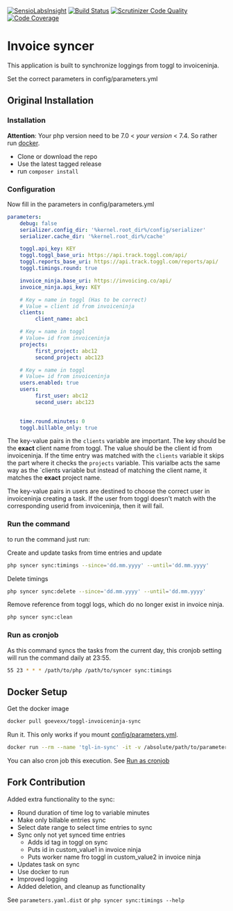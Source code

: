 [![SensioLabsInsight](https://insight.sensiolabs.com/projects/c75bd15a-5d40-4879-9a2f-23e4a6b683e0/mini.png)](https://insight.sensiolabs.com/projects/c75bd15a-5d40-4879-9a2f-23e4a6b683e0)
[![Build Status](https://travis-ci.org/Matth--/toggl-invoiceninja-sync.svg?branch=master)](https://travis-ci.org/Matth--/toggl-invoiceninja-sync)
[![Scrutinizer Code Quality](https://scrutinizer-ci.com/g/Matth--/toggl-invoiceninja-sync/badges/quality-score.png?b=master)](https://scrutinizer-ci.com/g/Matth--/toggl-invoiceninja-sync/?branch=master)
[![Code Coverage](https://scrutinizer-ci.com/g/Matth--/toggl-invoiceninja-sync/badges/coverage.png?b=master)](https://scrutinizer-ci.com/g/Matth--/toggl-invoiceninja-sync/?branch=master)

# Invoice syncer
This application is built to synchronize loggings from toggl to invoiceninja. 

Set the correct parameters in config/parameters.yml

## Original Installation

### Installation

**Attention**: Your php version need to be 7.0 < *your version* < 7.4. So rather run [docker](#docker-setup).

- Clone or download the repo
- Use the latest tagged release
- run `composer install`
  
### Configuration

Now fill in the parameters in config/parameters.yml
```yaml
parameters:
    debug: false
    serializer.config_dir: '%kernel.root_dir%/config/serializer'
    serializer.cache_dir: '%kernel.root_dir%/cache'

    toggl.api_key: KEY
    toggl.toggl_base_uri: https://api.track.toggl.com/api/
    toggl.reports_base_uri: https://api.track.toggl.com/reports/api/
    toggl.timings.round: true

    invoice_ninja.base_uri: https://invoicing.co/api/
    invoice_ninja.api_key: KEY

    # Key = name in toggl (Has to be correct)
    # Value = client id from invoiceninja
    clients:
         client_name: abc1

    # Key = name in toggl
    # Value= id from invoiceninja
    projects:
         first_project: abc12
         second_project: abc123

    # Key = name in toggl
    # Value= id from invoiceninja
    users.enabled: true
    users:
         first_user: abc12
         second_user: abc123

    
    time.round.minutes: 0
    toggl.billable_only: true
```

The key-value pairs in the `clients` variable are important. The key should be the **exact** client name from toggl. The value should be the client id from invoiceninja.
If the time entry was matched with the `clients` variable it skips the part where it checks the `projects` variable. This varialbe acts the same way as the `clients
 variable but instead of matching the client name, it matches the **exact** project name.

The key-value pairs in users are destined to choose the correct user in invoiceninja creating a task. If the user from toggl doesn't match with the corresponding userid from invoiceninja, then it will fail.  

### Run the command

to run the command just run:

Create and update tasks from time entries and update
```bash
php syncer sync:timings --since='dd.mm.yyyy' --until='dd.mm.yyyy'
```

Delete timings
```bash
php syncer sync:delete --since='dd.mm.yyyy' --until='dd.mm.yyyy'
```

Remove reference from toggl logs, which do no longer exist in invoice ninja.
```bash
php syncer sync:clean
```

### Run as cronjob

As this command syncs the tasks from the current day, this cronjob setting will run the command daily at 23:55.

```bash
55 23 * * * /path/to/php /path/to/syncer sync:timings
```

## Docker Setup
Get the docker image 
```bash
docker pull goevexx/toggl-invoiceninja-sync
```
Run it. This only works if you mount [config/parameters.yml](#configuration).

```bash
docker run --rm --name 'tgl-in-sync' -it -v /absolute/path/to/parameters.yml:/syncer/config/parameters.yml goevexx/toggl-invoiceninja-sync sync:timings
```

You can also cron job this execution. See [Run as cronjob](#run-as-cronjob)

## Fork Contribution

Added extra functionality to the sync:
- Round duration of time log to variable minutes
- Make only billable entries sync
- Select date range to select time entries to sync
- Sync only not yet synced time entries
  - Adds id tag in toggl on sync
  - Puts id in custom_value1 in invoice ninja
  - Puts worker name fro toggl in custom_value2 in invoice ninja
- Updates task on sync
- Use docker to run
- Improved logging
- Added deletion, and cleanup as functionality
   
 See `parameters.yaml.dist` or `php syncer sync:timings --help`
